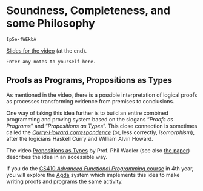 # Soundness, Completeness, and some Philosophy

```youtube
Ip5e-fWEkbA
```

[Slides for the video](week05-slides.pdf) (at the end).

```textbox {id=sound-complete-notes}
Enter any notes to yourself here.
```

## Proofs as Programs, Propositions as Types

As mentioned in the video, there is a possible interpretation of logical proofs as processes transforming evidence from premises to conclusions.

One way of taking this idea further is to build an entire combined programming and proving system based on the slogans “*Proofs as Programs*” and “*Propositions as Types*”. This close connection is sometimes called the *[Curry-Howard correspondence](https://en.m.wikipedia.org/wiki/Curry%E2%80%93Howard_correspondence)* (or, less correctly, *isomorphism*), after the logicians Haskell Curry and William Alvin Howard.

The video [Propositions as Types](https://www.youtube.com/watch?v=IOiZatlZtGU) by Prof. Phil Wadler (see also [the paper](https://homepages.inf.ed.ac.uk/wadler/papers/propositions-as-types/propositions-as-types.pdf)) describes the idea in an accessible way.

If you do the [CS410 *Advanced Functional Programming* course](https://github.com/gallais/CS410-2024) in 4th year, you will explore the [Agda](https://wiki.portal.chalmers.se/agda/pmwiki.php) system which implements this idea to make writing proofs and programs the same activity.
